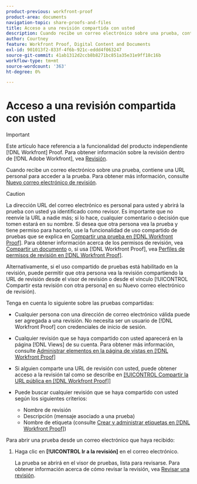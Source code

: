 ```yaml
---
product-previous: workfront-proof
product-area: documents
navigation-topic: share-proofs-and-files
title: Acceso a una revisión compartida con usted
description: Cuando recibe un correo electrónico sobre una prueba, contiene una URL personal para acceder a la prueba. Para obtener más información, consulte Nuevo correo electrónico de prueba.
author: Courtney
feature: Workfront Proof, Digital Content and Documents
exl-id: 901013f2-833f-4f6b-921c-eddd4f063247
source-git-commit: 41ab1312d2ccb8b8271bc851a35e31e9ff18c16b
workflow-type: tm+mt
source-wordcount: '363'
ht-degree: 0%

---
```


# Acceso a una revisión compartida con usted

>[!IMPORTANT]
>
>Este artículo hace referencia a la funcionalidad del producto independiente [!DNL Workfront] Proof. Para obtener información sobre la revisión dentro de [!DNL Adobe Workfront], vea [Revisión](../../../review-and-approve-work/proofing/proofing.md).

Cuando recibe un correo electrónico sobre una prueba, contiene una URL personal para acceder a la prueba. Para obtener más información, consulte [Nuevo correo electrónico de revisión](../../../workfront-proof/wp-emailsntfctns/proof-notifications-and-reminders/new-proof-email.md).

>[!CAUTION]
>
>La dirección URL del correo electrónico es personal para usted y abrirá la prueba con usted ya identificado como revisor. Es importante que no reenvíe la URL a nadie más; si lo hace, cualquier comentario o decisión que tomen estará en su nombre. Si desea que otra persona vea la prueba y tiene permiso para hacerlo, use la funcionalidad de uso compartido de pruebas que se explica en [Compartir una prueba en [!DNL Workfront Proof]](../../../workfront-proof/wp-work-proofsfiles/share-proofs-and-files/share-proof.md). Para obtener información acerca de los permisos de revisión, vea [Compartir un documento](../../../workfront-basics/grant-and-request-access-to-objects/document-permissions.md) o, si usa [!DNL Workfront Proof], vea [Perfiles de permisos de revisión en [!DNL Workfront Proof]](../../../workfront-proof/wp-acct-admin/account-settings/proof-perm-profiles-in-wp.md).
>
>Alternativamente, si el uso compartido de pruebas está habilitado en la revisión, puede permitir que otra persona vea la revisión compartiendo la URL de revisión desde el visor de revisión o desde el vínculo [!UICONTROL Compartir esta revisión con otra persona] en su Nuevo correo electrónico de revisión).

Tenga en cuenta lo siguiente sobre las pruebas compartidas:

* Cualquier persona con una dirección de correo electrónico válida puede ser agregada a una revisión. No necesita ser un usuario de [!DNL Workfront Proof] con credenciales de inicio de sesión.
* Cualquier revisión que se haya compartido con usted aparecerá en la página [!DNL Views] de su cuenta. Para obtener más información, consulte [Administrar elementos en la página de vistas en [!DNL Workfront Proof]](../../../workfront-proof/wp-work-proofsfiles/manage-your-work/manage-items-on-views-page.md)
* Si alguien comparte una URL de revisión con usted, puede obtener acceso a la revisión tal como se describe en [[!UICONTROL Compartir la URL pública en [!DNL Workfront Proof]]](../../../workfront-proof/wp-work-proofsfiles/share-proofs-and-files/share-public-url.md)
* Puede buscar cualquier revisión que se haya compartido con usted según los siguientes criterios:

   * Nombre de revisión
   * Descripción (mensaje asociado a una prueba)
   * Nombre de etiqueta (consulte [Crear y administrar etiquetas en [!DNL Workfront Proof]](../../../workfront-proof/wp-work-proofsfiles/organize-your-work/create-and-manage-tags.md))

Para abrir una prueba desde un correo electrónico que haya recibido:

1. Haga clic en **[!UICONTROL Ir a la revisión]** en el correo electrónico.

   La prueba se abrirá en el visor de pruebas, lista para revisarse. Para obtener información acerca de cómo revisar la revisión, vea [Revisar una revisión](../../../review-and-approve-work/proofing/reviewing-proofs-within-workfront/review-a-proof/review-a-proof.md).
